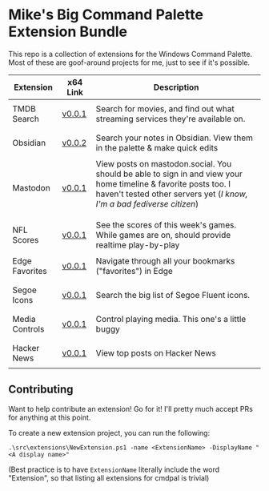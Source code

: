 # Mike's Big Command Palette Extension Bundle

This repo is a collection of extensions for the Windows Command Palette. Most of
these are goof-around projects for me, just to see if it's possible. 

<table><thead>
  <tr>
    <th>Extension</th>
    <th>x64 Link</th>
    <th>Description</th>
  </tr></thead>
<tbody>
  <tr>
    <td>TMDB Search</td>
    <td>

[v0.0.1](https://github.com/zadjii/CmdPalExtensions/releases/download/v0.0.1/TmdbExtension_0.0.1.0_x64.msix)
    </td>
    <td>Search for movies, and find out what streaming services they're available on.</td>
  </tr>
  <tr>
    <td>Obsidian</td>
    <td>

[v0.0.2](https://github.com/zadjii/CmdPalExtensions/releases/download/obsidian-v0.0.2/ObsidianExtension_0.0.2.0_x64.msix)
    </td>
    <td>Search your notes in Obsidian. View them in the palette & make quick edits</td>
  </tr>
  <tr>
    <td>Mastodon</td>
    <td>

[v0.0.1](https://github.com/zadjii/CmdPalExtensions/releases/download/v0.0.1/MastodonExtension_0.0.1.0_x64.msix)
    </td>
    <td>View posts on mastodon.social. You should be able to sign in and view your home timeline & favorite posts too. I haven't tested other servers yet (_I know, I'm a bad fediverse citizen_)
</td>
  </tr>
  <tr>
    <td>NFL Scores</td>
    <td>

[v0.0.1](https://github.com/zadjii/CmdPalExtensions/releases/download/v0.0.1/NflExtension_0.0.1.0_x64.msix)
    </td>
    <td>See the scores of this week's games. While games are on, should provide realtime play-by-play</td>
  </tr>
  <tr>
    <td>Edge Favorites</td>
    <td>

[v0.0.1](https://github.com/zadjii/CmdPalExtensions/releases/download/favorites-v0.0.1/EdgeFavoritesExtension_0.0.1.0_x64.msix)
    </td>
    <td>Navigate through all your bookmarks ("favorites") in Edge</td>
  </tr>
  <tr>
    <td>Segoe Icons</td>
    <td>

[v0.0.1](https://github.com/zadjii/CmdPalExtensions/releases/download/icons-v0.0.1/SegoeIconsExtension_0.0.1.0_x64.msix)
    </td>
    <td>Search the big list of Segoe Fluent icons.</td>
  </tr>
  <tr>
    <td>Media Controls</td>
    <td>

[v0.0.1](https://github.com/zadjii/CmdPalExtensions/releases/download/v0.0.1/MediaControlsExtension_0.0.1.0_x64.msix)
    </td>
    <td>Control playing media. This one's a little buggy</td>
  </tr>
  <tr>
    <td>Hacker News</td>
    <td>

[v0.0.1](https://github.com/zadjii/CmdPalExtensions/releases/download/v0.0.1/HackerNewsExtension_0.0.1.0_x64.msix)
    </td>
    <td>View top posts on Hacker News</td>
  </tr>
</tbody>
</table>

## Contributing

Want to help contribute an extension! Go for it! I'll pretty much accept PRs for anything at this point. 

To create a new extension project, you can run the following:

```pwsh
.\src\extensions\NewExtension.ps1 -name <ExtensionName> -DisplayName "<A display name>"
```

(Best practice is to have `ExtensionName` literally include the word "Extension", so that listing all extensions for cmdpal is trivial)